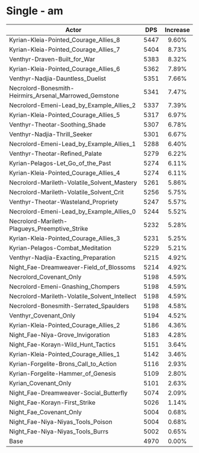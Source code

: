 # Single - am
| Actor | DPS | Increase |
|---|:---:|:---:|
|Kyrian-Kleia-Pointed_Courage_Allies_8|5447|9.60%|
|Kyrian-Kleia-Pointed_Courage_Allies_7|5404|8.73%|
|Venthyr-Draven-Built_for_War|5383|8.32%|
|Kyrian-Kleia-Pointed_Courage_Allies_6|5362|7.89%|
|Venthyr-Nadjia-Dauntless_Duelist|5351|7.66%|
|Necrolord-Bonesmith-Heirmirs_Arsenal_Marrowed_Gemstone|5341|7.47%|
|Necrolord-Emeni-Lead_by_Example_Allies_2|5337|7.39%|
|Kyrian-Kleia-Pointed_Courage_Allies_5|5317|6.97%|
|Venthyr-Theotar-Soothing_Shade|5307|6.78%|
|Venthyr-Nadjia-Thrill_Seeker|5301|6.67%|
|Necrolord-Emeni-Lead_by_Example_Allies_1|5288|6.40%|
|Venthyr-Theotar-Refined_Palate|5279|6.22%|
|Kyrian-Pelagos-Let_Go_of_the_Past|5274|6.11%|
|Kyrian-Kleia-Pointed_Courage_Allies_4|5274|6.11%|
|Necrolord-Marileth-Volatile_Solvent_Mastery|5261|5.86%|
|Necrolord-Marileth-Volatile_Solvent_Crit|5256|5.75%|
|Venthyr-Theotar-Wasteland_Propriety|5247|5.57%|
|Necrolord-Emeni-Lead_by_Example_Allies_0|5244|5.52%|
|Necrolord-Marileth-Plagueys_Preemptive_Strike|5232|5.28%|
|Kyrian-Kleia-Pointed_Courage_Allies_3|5231|5.25%|
|Kyrian-Pelagos-Combat_Meditation|5229|5.21%|
|Venthyr-Nadjia-Exacting_Preparation|5215|4.92%|
|Night_Fae-Dreamweaver-Field_of_Blossoms|5214|4.92%|
|Necrolord_Covenant_Only|5198|4.59%|
|Necrolord-Emeni-Gnashing_Chompers|5198|4.59%|
|Necrolord-Marileth-Volatile_Solvent_Intellect|5198|4.59%|
|Necrolord-Bonesmith-Serrated_Spaulders|5198|4.58%|
|Venthyr_Covenant_Only|5194|4.52%|
|Kyrian-Kleia-Pointed_Courage_Allies_2|5186|4.36%|
|Night_Fae-Niya-Grove_Invigoration|5183|4.28%|
|Night_Fae-Korayn-Wild_Hunt_Tactics|5151|3.64%|
|Kyrian-Kleia-Pointed_Courage_Allies_1|5142|3.46%|
|Kyrian-Forgelite-Brons_Call_to_Action|5116|2.93%|
|Kyrian-Forgelite-Hammer_of_Genesis|5109|2.80%|
|Kyrian_Covenant_Only|5101|2.63%|
|Night_Fae-Dreamweaver-Social_Butterfly|5074|2.09%|
|Night_Fae-Korayn-First_Strike|5026|1.14%|
|Night_Fae_Covenant_Only|5004|0.68%|
|Night_Fae-Niya-Niyas_Tools_Poison|5004|0.68%|
|Night_Fae-Niya-Niyas_Tools_Burrs|5002|0.65%|
|Base|4970|0.00%|
